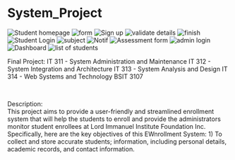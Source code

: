 # System_Project

![Student homepage](https://github.com/ozaetajc/System_Project/assets/118589441/7fc58919-5fd9-47dd-9327-dbe4d8e32257)
![form](https://github.com/ozaetajc/System_Project/assets/118589441/641560f4-4adb-4824-b5e5-16b152b6aed5)
![Sign up](https://github.com/ozaetajc/System_Project/assets/118589441/1bf95107-e9cb-42c9-a3ba-54641cb62c29)
![validate details](https://github.com/ozaetajc/System_Project/assets/118589441/8947d323-66e4-43da-aa73-92e779c126b1)
![finish](https://github.com/ozaetajc/System_Project/assets/118589441/98a1489b-b431-480f-9aad-400751fd2775)
![Student Login](https://github.com/ozaetajc/System_Project/assets/118589441/13f771f3-de9d-4f31-b7da-a2d582cff42c)
![subject](https://github.com/ozaetajc/System_Project/assets/118589441/ce861d24-cea8-4947-bf53-5e63681391ba)
![Notif](https://github.com/ozaetajc/System_Project/assets/118589441/4911b72e-9d1f-42c2-a900-a9003aa1373e)
![Assessment form](https://github.com/ozaetajc/System_Project/assets/118589441/3349a254-4462-4209-a249-5db62e2cabe3)
![admin login](https://github.com/ozaetajc/System_Project/assets/118589441/f7edef1e-3156-4438-9ddd-1cf56e035d2f)
![Dashboard](https://github.com/ozaetajc/System_Project/assets/118589441/f5c24f7b-9cf0-4957-a151-7ac5d178bae1)
![list of students](https://github.com/ozaetajc/System_Project/assets/118589441/76d5cec5-e028-4ec4-a8db-b6a1623a5831)

Final Project: 
IT 311 - System Administration and Maintenance 
IT 312 - System Integration and Architecture
IT 313 - System Analysis and Design
IT 314 - Web Systems and Technology 
BSIT 3107

<br>

Description:  
     This project aims to provide a user-friendly and streamlined enrollment system that will help the students to enroll and provide the administrators monitor student enrollees at Lord Immanuel Institute Foundation Inc. Specifically, here are the key objectives of this EWnrollment System:
     1) To collect and store accurate students; information, including personal details, academic records, and contact information. 
